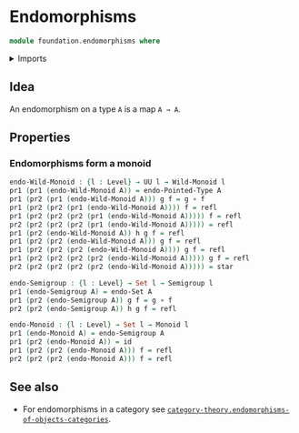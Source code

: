 # Endomorphisms

```agda
module foundation.endomorphisms where
```

<details><summary>Imports</summary>

```agda
open import foundation-core.endomorphisms public

open import foundation.unit-type

open import foundation-core.dependent-pair-types
open import foundation-core.functions
open import foundation-core.identity-types
open import foundation-core.sets
open import foundation-core.universe-levels

open import group-theory.monoids
open import group-theory.semigroups

open import structured-types.wild-monoids
```

</details>

## Idea

An endomorphism on a type `A` is a map `A → A`.

## Properties

### Endomorphisms form a monoid

```agda
endo-Wild-Monoid : {l : Level} → UU l → Wild-Monoid l
pr1 (pr1 (endo-Wild-Monoid A)) = endo-Pointed-Type A
pr1 (pr2 (pr1 (endo-Wild-Monoid A))) g f = g ∘ f
pr1 (pr2 (pr2 (pr1 (endo-Wild-Monoid A)))) f = refl
pr1 (pr2 (pr2 (pr2 (pr1 (endo-Wild-Monoid A))))) f = refl
pr2 (pr2 (pr2 (pr2 (pr1 (endo-Wild-Monoid A))))) = refl
pr1 (pr2 (endo-Wild-Monoid A)) h g f = refl
pr1 (pr2 (pr2 (endo-Wild-Monoid A))) g f = refl
pr1 (pr2 (pr2 (pr2 (endo-Wild-Monoid A)))) g f = refl
pr1 (pr2 (pr2 (pr2 (pr2 (endo-Wild-Monoid A))))) g f = refl
pr2 (pr2 (pr2 (pr2 (pr2 (endo-Wild-Monoid A))))) = star

endo-Semigroup : {l : Level} → Set l → Semigroup l
pr1 (endo-Semigroup A) = endo-Set A
pr1 (pr2 (endo-Semigroup A)) g f = g ∘ f
pr2 (pr2 (endo-Semigroup A)) h g f = refl

endo-Monoid : {l : Level} → Set l → Monoid l
pr1 (endo-Monoid A) = endo-Semigroup A
pr1 (pr2 (endo-Monoid A)) = id
pr1 (pr2 (pr2 (endo-Monoid A))) f = refl
pr2 (pr2 (pr2 (endo-Monoid A))) f = refl
```

## See also

- For endomorphisms in a category see
  [`category-theory.endomorphisms-of-objects-categories`](category-theory.endomorphisms-of-objects-categories.md).
